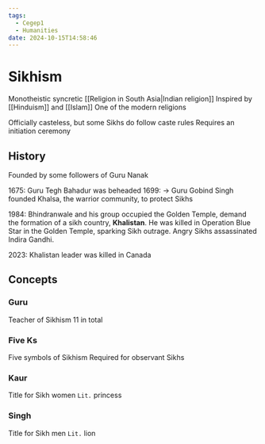 ```yaml
---
tags:
  - Cegep1
  - Humanities
date: 2024-10-15T14:58:46
---
```


# Sikhism

Monotheistic syncretic [[Religion in South Asia|Indian religion]]
Inspired by [[Hinduism]] and [[Islam]]
One of the modern religions

Officially casteless, but some Sikhs do follow caste rules
Requires an initiation ceremony

## History

Founded by some followers of Guru Nanak

1675: Guru Tegh Bahadur was beheaded
1699: -> Guru Gobind Singh founded Khalsa, the warrior community, to protect Sikhs

1984: Bhindranwale and his group occupied the Golden Temple, demand the formation of a sikh country, **Khalistan**. He was killed in Operation Blue Star in the Golden Temple, sparking Sikh outrage. Angry Sikhs assassinated Indira Gandhi.

2023: Khalistan leader was killed in Canada 

## Concepts

### Guru

Teacher of Sikhism
11 in total

### Five Ks

Five symbols of Sikhism
Required for observant Sikhs

### Kaur

Title for Sikh women
`Lit.` princess

### Singh

Title for Sikh men
`Lit.` lion